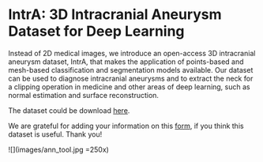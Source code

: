 # IntrA: 3D Intracranial Aneurysm Dataset for Deep Learning

Instead of 2D medical images, we introduce an open-access 3D intracranial aneurysm dataset, IntrA, that makes the application of points-based and mesh-based classification and segmentation models available. Our dataset can be used to diagnose intracranial aneurysms and to extract the neck for a clipping operation in medicine and other areas of deep learning, such as normal estimation and surface reconstruction. 

The dataset could be download [here](https://drive.google.com/open?id=1QIKznnjWpbNPalYAzTq8ETwQeNZU0RdS).

We are grateful for adding your information on this [form](https://forms.gle/Ae2FFZLjYKVxKzas5), if you think this dataset is useful.
Thank you!

![](images/ann_tool.jpg =250x)
